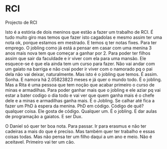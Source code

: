 # RCI
Projecto de RCI

Isto é a estória de dois meninos que estão a fazer um trabalho de RCI.
É tudo muito giro mas temos que fazer isto cagadolas e mesmo assim ter
uma nota ok, porque estamos em mestrado. E temos q ter notas fixes. 
Para ter emprego. O jobling como já está a pensar em casar com uma menina
3 anos mais nova tem que começar a ganhar por 2. Para poder ter filhos
assim que sair da faculdade e ir viver com ela para uma mansão.
Ele esquece-se é que ela ainda tem um curso para fazer. Não vai andar
com um gaiato na barriga e não cvai poder ir viver com o namorado pq
o pai dela não vai deixar, naturalmente. Mas isto é o jobling que temos.
É assim. Sonha. E namora há 2.05823823 meses e já quer o mundo todo.
É o jobling.
Mas a Rita é uma pessoa que tem noção que acabar primeiro o curso de 
minas e armadilhas. Para poder ganhar mais que o jobling e ele aziar
pq vai estar a bater codigo o dia todo e vai ver que quem ganha mais é
o chefe dele e a minas e armadilhas ganha mais.
É o Jobling. Se calhar até fica a fazer um PhD à espera da menina. PhD 
em código. Código de quê? qualquer coisa. Ele gosta de código. Qualquer
um. É o jobling. E dar aulas de programação a gaiatos. E ser Dux.

O Daniel só quer ter boa nota. Para passar. Ir para erasmus e não ter
cadeiras a mais do que é preciso. Mas também quer ter trabalho e essas 
coisas todas. Mas não pensa ter um filho daqui a um ano e meio. Não é 
aceitavel. Primeiro vai ter um cão.

